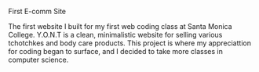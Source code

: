 First E-comm Site

The first website I built for my first web coding class at Santa Monica College. Y.O.N.T is a clean, minimalistic website for selling various tchotchkes
and body care products. This project is where my appreciattion for coding began to surface, and I decided to take more classes in computer science.
